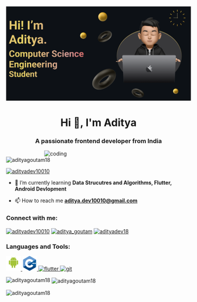 ![logo](https://github.com/AdityaGoutam18/AdityaGoutam18/blob/main/Make%20your%20README.png)

<h1 align="center">Hi 👋, I'm Aditya</h1>
<h3 align="center">A passionate frontend developer from India</h3>

<img align="right" alt="coding" width="400" src="https://user-images.githubusercontent.com/69011963/137184767-79a13ec7-1bb3-4341-a6da-3a149c9c159a.gif">

<p align="left"> <img src="https://komarev.com/ghpvc/?username=adityagoutam18&label=Profile%20views&color=0e75b6&style=flat" alt="adityagoutam18" /> </p>

<p align="left"> <a href="https://twitter.com/adityadev10010" target="blank"><img src="https://img.shields.io/twitter/follow/adityadev10010?logo=twitter&style=for-the-badge" alt="adityadev10010" /></a> </p>

- 🌱 I’m currently learning **Data Strucutres and Algorithms, Flutter, Android Devlopment**

- 📫 How to reach me **aditya.dev10010@gmail.com**

<h3 align="left">Connect with me:</h3>
<p align="left">
<a href="https://twitter.com/adityadev10010" target="blank"><img align="center" src="https://raw.githubusercontent.com/rahuldkjain/github-profile-readme-generator/master/src/images/icons/Social/twitter.svg" alt="adityadev10010" height="30" width="40" /></a>
<a href="https://www.codechef.com/users/aditya_goutam" target="blank"><img align="center" src="https://cdn.jsdelivr.net/npm/simple-icons@3.1.0/icons/codechef.svg" alt="aditya_goutam" height="30" width="40" /></a>
<a href="https://www.leetcode.com/adityadev18" target="blank"><img align="center" src="https://raw.githubusercontent.com/rahuldkjain/github-profile-readme-generator/master/src/images/icons/Social/leet-code.svg" alt="adityadev18" height="30" width="40" /></a>
</p>

<h3 align="left">Languages and Tools:</h3>
<p align="left"> <a href="https://developer.android.com" target="_blank" rel="noreferrer"> <img src="https://raw.githubusercontent.com/devicons/devicon/master/icons/android/android-original-wordmark.svg" alt="android" width="40" height="40"/> </a> <a href="https://www.w3schools.com/cpp/" target="_blank" rel="noreferrer"> <img src="https://raw.githubusercontent.com/devicons/devicon/master/icons/cplusplus/cplusplus-original.svg" alt="cplusplus" width="40" height="40"/> </a> <a href="https://flutter.dev" target="_blank" rel="noreferrer"> <img src="https://www.vectorlogo.zone/logos/flutterio/flutterio-icon.svg" alt="flutter" width="40" height="40"/> </a> <a href="https://git-scm.com/" target="_blank" rel="noreferrer"> <img src="https://www.vectorlogo.zone/logos/git-scm/git-scm-icon.svg" alt="git" width="40" height="40"/> </a> </p>

<p><img align="left" src="https://github-readme-stats.vercel.app/api/top-langs?username=adityagoutam18&show_icons=true&locale=en&layout=compact" alt="adityagoutam18" /></p>

<p>&nbsp;<img align="center" src="https://github-readme-stats.vercel.app/api?username=adityagoutam18&show_icons=true&locale=en" alt="adityagoutam18" /></p>

<p><img align="center" src="https://github-readme-streak-stats.herokuapp.com/?user=adityagoutam18&" alt="adityagoutam18" /></p>
